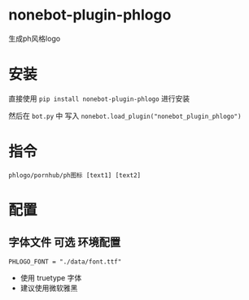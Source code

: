 # nonebot-plugin-phlogo

生成ph风格logo

# 安装

直接使用 `pip install nonebot-plugin-phlogo` 进行安装

然后在 `bot.py` 中 写入 `nonebot.load_plugin("nonebot_plugin_phlogo")`

# 指令

`phlogo/pornhub/ph图标 [text1] [text2]`

# 配置

## 字体文件 可选 环境配置

```
PHLOGO_FONT = "./data/font.ttf"
```

- 使用 truetype 字体
- 建议使用微软雅黑
